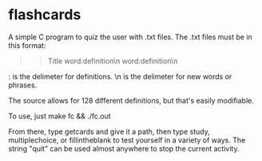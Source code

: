 flashcards
==========
A simple C program to quiz the user with .txt files.
The .txt files must be in this format:

>>Title
>>word:definition\n
>>word:definition\n

: is the delimeter for definitions.
\n is the delimeter for new words or phrases.

The source allows for 128 different definitions, but that's easily modifiable.

To use, just make fc && ./fc.out

From there, type getcards and give it a path, then type study, multiplechoice, or fillintheblank to test yourself in a variety of ways. The string "quit" can be used almost anywhere to stop the current activity.